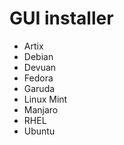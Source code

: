 # GUI installer

- Artix
- Debian
- Devuan
- Fedora
- Garuda
- Linux Mint
- Manjaro
- RHEL
- Ubuntu
